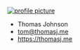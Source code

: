 [ ![profile picture](https://images.weserv.nl/?url=thomasj.me/assets/images/outline.png&q=95) ](http://thomasj.me)

- Thomas Johnson
- tom@thomasj.me
- https://thomasj.me

